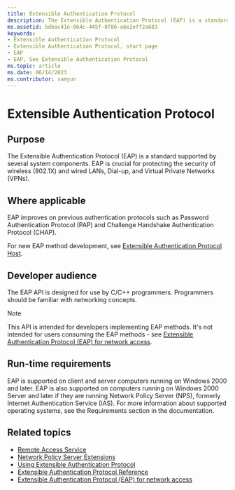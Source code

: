 ```yaml
---
title: Extensible Authentication Protocol
description: The Extensible Authentication Protocol (EAP) is a standard supported by several system components. EAP is crucial for protecting the security of wireless (802.1X) and wired LANs, Dial-up, and Virtual Private Networks (VPNs).
ms.assetid: bdbac41e-064c-445f-8f86-a6e2eff2a683
keywords:
- Extensible Authentication Protocol
- Extensible Authentication Protocol, start page
- EAP
- EAP, See Extensible Authentication Protocol
ms.topic: article
ms.date: 06/14/2023
ms.contributor: samyun
---
```


# Extensible Authentication Protocol

## Purpose

The Extensible Authentication Protocol (EAP) is a standard supported by several system components. EAP is crucial for protecting the security of wireless (802.1X) and wired LANs, Dial-up, and Virtual Private Networks (VPNs).

## Where applicable

EAP improves on previous authentication protocols such as Password Authentication Protocol (PAP) and Challenge Handshake Authentication Protocol (CHAP).

For new EAP method development, see [Extensible Authentication Protocol Host](../eaphost/portal.md).

## Developer audience

The EAP API is designed for use by C/C++ programmers. Programmers should be familiar with networking concepts.

> [!NOTE]
> This API is intended for developers implementing EAP methods. It's not intended for users consuming the EAP methods - see [Extensible Authentication Protocol (EAP) for network access](/windows-server/networking/technologies/extensible-authentication-protocol/network-access).

## Run-time requirements

EAP is supported on client and server computers running on Windows 2000 and later. EAP is also supported on computers running on Windows 2000 Server and later if they are running Network Policy Server (NPS), formerly Internet Authentication Service (IAS). For more information about supported operating systems, see the Requirements section in the documentation.

## Related topics

- [Remote Access Service](/windows/desktop/RRAS/remote-access-start-page)
- [Network Policy Server Extensions](/windows/desktop/nps/ias-extensions)
- [Using Extensible Authentication Protocol](using-extenstible-authentication-protocol.md)
- [Extensible Authentication Protocol Reference](extensible-authentication-protocol-reference.md)
- [Extensible Authentication Protocol (EAP) for network access](/windows-server/networking/technologies/extensible-authentication-protocol/network-access)
